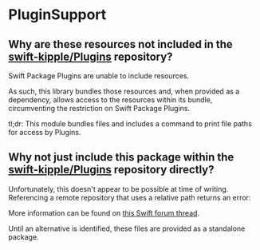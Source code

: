 # PluginSupport

## Why are these resources not included in the [swift-kipple/Plugins](https://github.com/swift-kipple/Plugins) repository?

Swift Package Plugins are unable to include resources.

As such, this library bundles those resources and, when provided as a dependency, allows access to the resources within its bundle, circumventing the restriction on Swift Package Plugins.

tl;dr: This module bundles files and includes a command to print file paths for access by Plugins.

## Why not just include this package within the [swift-kipple/Plugins](https://github.com/swift-kipple/Plugins) repository directly?

Unfortunately, this doesn't appear to be possible at time of writing. Referencing a remote repository that uses a relative path returns an error:

More information can be found on [this Swift forum thread](https://forums.swift.org/t/unable-to-integrate-a-remote-package-that-has-local-packages/53146
).

Until an alternative is identified, these files are provided as a standalone package.
